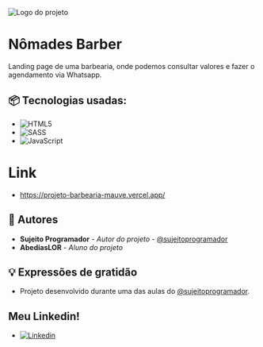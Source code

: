 
![Logo do projeto](https://i.imgur.com/Eyozhv2.png)

# Nômades Barber

Landing page de uma barbearia, onde podemos consultar valores e fazer o agendamento via Whatsapp.


## 📦 Tecnologias usadas:

* ![HTML5](https://img.shields.io/badge/html5-%23E34F26.svg?style=for-the-badge&logo=html5&logoColor=white)
* ![SASS](https://img.shields.io/badge/SASS-hotpink.svg?style=for-the-badge&logo=SASS&logoColor=white)
* ![JavaScript](https://img.shields.io/badge/javascript-%23323330.svg?style=for-the-badge&logo=javascript&logoColor=%23F7DF1E)


# Link

* https://projeto-barbearia-mauve.vercel.app/


## 👷 Autores

* **Sujeito Programador** - *Autor do projeto* - [@sujeitoprogramador](https://github.com/devfraga)
* **AbediasLOR** - *Aluno do projeto*  


## 💡 Expressões de gratidão

* Projeto desenvolvido durante uma das aulas do [@sujeitoprogramador](https://github.com/devfraga).

## Meu Linkedin!
* [![Linkedin](https://img.shields.io/badge/LinkedIn-0077B5?style=for-the-badge&logo=linkedin&logoColor=white)](https://www.linkedin.com/in/abedias-ribeiro-2b33b426b)
